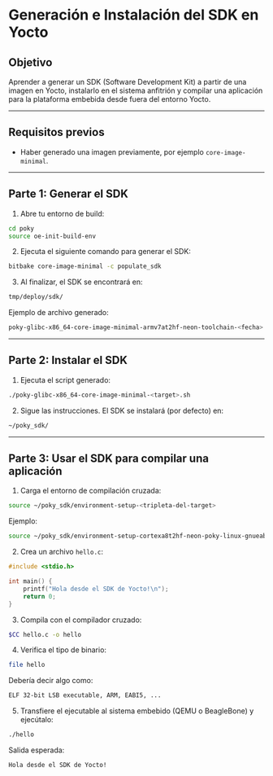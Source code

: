 # Generación e Instalación del SDK en Yocto

## Objetivo

Aprender a generar un SDK (Software Development Kit) a partir de una imagen en Yocto, instalarlo en el sistema anfitrión y compilar una aplicación para la plataforma embebida desde fuera del entorno Yocto.

---

## Requisitos previos

- Haber generado una imagen previamente, por ejemplo `core-image-minimal`.

---

## Parte 1: Generar el SDK

1. Abre tu entorno de build:

```bash
cd poky
source oe-init-build-env
```

2. Ejecuta el siguiente comando para generar el SDK:

```bash
bitbake core-image-minimal -c populate_sdk
```

3. Al finalizar, el SDK se encontrará en:

```bash
tmp/deploy/sdk/
```

Ejemplo de archivo generado:

```bash
poky-glibc-x86_64-core-image-minimal-armv7at2hf-neon-toolchain-<fecha>.sh
```

---

## Parte 2: Instalar el SDK

1. Ejecuta el script generado:

```bash
./poky-glibc-x86_64-core-image-minimal-<target>.sh
```

2. Sigue las instrucciones. El SDK se instalará (por defecto) en:

```bash
~/poky_sdk/
```

---

## Parte 3: Usar el SDK para compilar una aplicación

1. Carga el entorno de compilación cruzada:

```bash
source ~/poky_sdk/environment-setup-<tripleta-del-target>
```

Ejemplo:

```bash
source ~/poky_sdk/environment-setup-cortexa8t2hf-neon-poky-linux-gnueabi
```

2. Crea un archivo `hello.c`:

```c
#include <stdio.h>

int main() {
    printf("Hola desde el SDK de Yocto!\n");
    return 0;
}
```

3. Compila con el compilador cruzado:

```bash
$CC hello.c -o hello
```

4. Verifica el tipo de binario:

```bash
file hello
```

Debería decir algo como:

```bash
ELF 32-bit LSB executable, ARM, EABI5, ...
```

5. Transfiere el ejecutable al sistema embebido (QEMU o BeagleBone) y ejecútalo:

```bash
./hello
```

Salida esperada:

```bash
Hola desde el SDK de Yocto!
```
